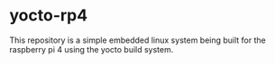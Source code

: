 # yocto-rp4

This repository is a simple embedded linux system being built for the raspberry pi 4 using the yocto build system.